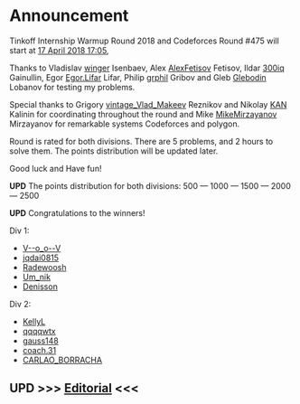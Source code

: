 # Announcement

Tinkoff Internship Warmup Round 2018 and Codeforces Round #475 will start at [17 April 2018 17:05](https://codeforces.com/https://www.timeanddate.com/worldclock/fixedtime.html?day=17&month=4&year=2018&hour=17&min=05&sec=0&p1=166),

Thanks to Vladislav [winger](https://codeforces.com/profile/winger "International Grandmaster winger") Isenbaev, Alex [AlexFetisov](https://codeforces.com/profile/AlexFetisov "Candidate Master AlexFetisov") Fetisov, Ildar [300iq](https://codeforces.com/profile/300iq "International Grandmaster 300iq") Gainullin, Egor [Egor.Lifar](https://codeforces.com/profile/Egor.Lifar "Grandmaster Egor.Lifar") Lifar, Philip [grphil](https://codeforces.com/profile/grphil "International Master grphil") Gribov and Gleb [Glebodin](https://codeforces.com/profile/Glebodin "Candidate Master Glebodin") Lobanov for testing my problems.

Special thanks to Grigory [vintage_Vlad_Makeev](https://codeforces.com/profile/vintage_Vlad_Makeev "International Grandmaster vintage_Vlad_Makeev") Reznikov and Nikolay [KAN](https://codeforces.com/profile/KAN "Grandmaster KAN") Kalinin for coordinating throughout the round and Mike [MikeMirzayanov](https://codeforces.com/profile/MikeMirzayanov "Headquarters, MikeMirzayanov") Mirzayanov for remarkable systems Codeforces and polygon.

Round is rated for both divisions. There are 5 problems, and 2 hours to solve them. The points distribution will be updated later.

Good luck and Have fun!

**UPD** The points distribution for both divisions: 500 — 1000 — 1500 — 2000 — 2500

**UPD** Congratulations to the winners!

Div 1:

 * [V--o_o--V](https://codeforces.com/profile/V--o_o--V "Legendary Grandmaster V--o_o--V")
* [jqdai0815](https://codeforces.com/profile/jqdai0815 "Legendary Grandmaster jqdai0815")
* [Radewoosh](https://codeforces.com/profile/Radewoosh "Legendary Grandmaster Radewoosh")
* [Um_nik](https://codeforces.com/profile/Um_nik "Legendary Grandmaster Um_nik")
* [Denisson](https://codeforces.com/profile/Denisson "Grandmaster Denisson")

Div 2:

 * [KellyL](https://codeforces.com/profile/KellyL "Pupil KellyL")
* [qqqqwtx](https://codeforces.com/profile/qqqqwtx "Expert qqqqwtx")
* [gauss148](https://codeforces.com/profile/gauss148 "Expert gauss148")
* [coach.31](https://codeforces.com/profile/coach.31 "Specialist coach.31")
* [CARLAO_BORRACHA](https://codeforces.com/profile/CARLAO_BORRACHA "Expert CARLAO_BORRACHA")

**UPD** >>> [Editorial](//codeforces.comTutorial.md) <<<
--------------------------------------------------------------------

